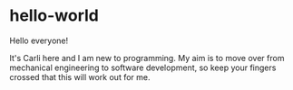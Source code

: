 # hello-world

Hello everyone!

It's Carli here and I am new to programming. 
My aim is to move over from mechanical engineering to software development, so keep your fingers crossed that this will work out for me.

